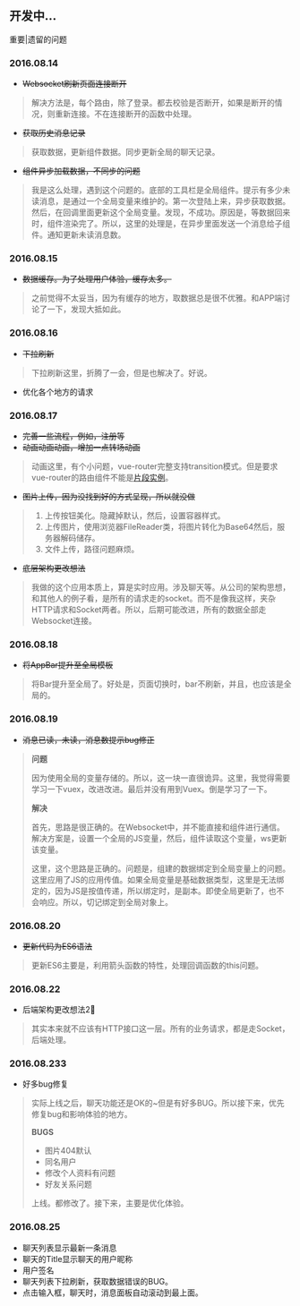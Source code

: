 ## 开发中...

重要|遗留的问题

### 2016.08.14

* ~~Websocket刷新页面连接断开~~

> 解决方法是，每个路由，除了登录。都去校验是否断开，如果是断开的情况，则重新连接。不在连接断开的函数中处理。

* ~~获取历史消息记录~~

> 获取数据，更新组件数据。同步更新全局的聊天记录。

* ~~组件异步加载数据，不同步的问题~~

> 我是这么处理，遇到这个问题的。底部的工具栏是全局组件。提示有多少未读消息，是通过一个全局变量来维护的。第一次登陆上来，异步获取数据。然后，在回调里面更新这个全局变量。发现，不成功。原因是，等数据回来时，组件渲染完了。所以，这里的处理是，在异步里面发送一个消息给子组件。通知更新未读消息数。

### 2016.08.15

* ~~数据缓存。为了处理用户体验，缓存太多。~~

> 之前觉得不太妥当，因为有缓存的地方，取数据总是很不优雅。和APP端讨论了一下，发现大抵如此。

### 2016.08.16

* ~~下拉刷新~~

> 下拉刷新这里，折腾了一会，但是也解决了。好说。

* 优化各个地方的请求

### 2016.08.17

* ~~完善一些流程，例如，注册等~~
* ~~动画动画动画，增加一点转场动画~~

> 动画这里，有个小问题，vue-router完整支持transition模式。但是要求vue-router的路由组件不能是[片段实例](https://vuejs.org.cn/guide/components.html#片断实例)。

* ~~图片上传，因为没找到好的方式呈现，所以就没做~~

> 1. 上传按钮美化。隐藏掉默认，然后，设置容器样式。
> 2. 上传图片，使用浏览器FileReader类，将图片转化为Base64然后，服务器解码储存。
> 3. 文件上传，路径问题麻烦。

* ~~底层架构更改想法~~

> 我做的这个应用本质上，算是实时应用。涉及聊天等。从公司的架构思想，和其他人的例子看，是所有的请求走的socket。而不是像我这样，夹杂HTTP请求和Socket两者。所以，后期可能改进，所有的数据全部走Websocket连接。

### 2016.08.18

* ~~将AppBar提升至全局模板~~

> 将Bar提升至全局了。好处是，页面切换时，bar不刷新，并且，也应该是全局的。

### 2016.08.19

* ~~消息已读，未读，消息数提示bug修正~~

> __问题__
>
> 因为使用全局的变量存储的。所以，这一块一直很诡异。这里，我觉得需要学习一下vuex，改进改进。最后并没有用到Vuex。倒是学习了一下。
>
> __解决__
>
> 首先，思路是很正确的。在Websocket中，并不能直接和组件进行通信。解决方案是，设置一个全局的JS变量，然后，组件读取这个变量，ws更新该变量。
>
> 这里，这个思路是正确的。问题是，组建的数据绑定到全局变量上的问题。这里应用了JS的应用传值。如果全局变量是基础数据类型，这里是无法绑定的，因为JS是按值传递，所以绑定时，是副本。即使全局更新了，也不会响应。所以，切记绑定到全局对象上。

### 2016.08.20

* ~~更新代码为ES6语法~~

> 更新ES6主要是，利用箭头函数的特性，处理回调函数的this问题。

### 2016.08.22

* 后端架构更改想法2⃣️

> 其实本来就不应该有HTTP接口这一层。所有的业务请求，都是走Socket，后端处理。

### 2016.08.233

* 好多bug修复

> 实际上线之后，聊天功能还是OK的~但是有好多BUG。所以接下来，优先修复bug和影响体验的地方。
>
> __BUGS__
>
> * 图片404默认
> * 同名用户
> * 修改个人资料有问题
> * 好友关系问题
>
> 上线。都修改了。接下来，主要是优化体验。

### 2016.08.25

* 聊天列表显示最新一条消息
* 聊天的Title显示聊天的用户昵称
* 用户签名
* 聊天列表下拉刷新，获取数据错误的BUG。
* 点击输入框，聊天时，消息面板自动滚动到最上面。
